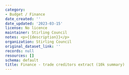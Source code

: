 ```yaml
---
category:
- Budget / Finance
date_created: ''
date_updated: '2023-03-15'
license: No licence
maintainer: Stirling Council
notes: <p>{{description}}</p>
organization: Stirling Council
original_dataset_link: ''
records: null
resources: []
schema: default
title: Finance - trade creditors extract (10k summary)
---
```

